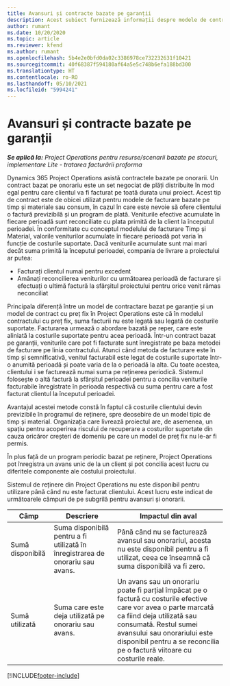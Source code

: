 ```yaml
---
title: Avansuri și contracte bazate pe garanții
description: Acest subiect furnizează informații despre modele de contractare și avansuri pe bază de onorariu în Project Operations.
author: rumant
ms.date: 10/20/2020
ms.topic: article
ms.reviewer: kfend
ms.author: rumant
ms.openlocfilehash: 5b4e2e0bfd0da02c3386978ce732232631f10421
ms.sourcegitcommit: 40f68387f594180af64a5e5c748b6efa188bd300
ms.translationtype: HT
ms.contentlocale: ro-RO
ms.lasthandoff: 05/10/2021
ms.locfileid: "5994241"
---
```

# <a name="advances-and-retainer-based-contracts"></a>Avansuri și contracte bazate pe garanții


_**Se aplică la:** Project Operations pentru resurse/scenarii bazate pe stocuri, implementare Lite - tratarea facturării proforma_

Dynamics 365 Project Operations asistă contractele bazate pe onorarii. Un contract bazat pe onorariu este un set negociat de plăți distribuite în mod egal pentru care clientul va fi facturat pe toată durata unui proiect. Acest tip de contract este de obicei utilizat pentru modele de facturare bazate pe timp și materiale sau consum, în cazul în care este nevoie să ofere clientului o factură previzibilă și un program de plată. Veniturile efective acumulate în fiecare perioadă sunt reconciliate cu plata primită de la client la începutul perioadei. În conformitate cu conceptul modelului de facturare Timp și Material, valorile veniturilor acumulate în fiecare perioadă pot varia în funcție de costurile suportate. Dacă veniturile acumulate sunt mai mari decât suma primită la începutul perioadei, compania de livrare a proiectului ar putea:

- Facturați clientul numai pentru excedent 
- Amânați reconcilierea veniturilor cu următoarea perioadă de facturare și efectuați o ultimă factură la sfârșitul proiectului pentru orice venit rămas neconciliat

Principala diferență între un model de contractare bazat pe garanție și un model de contract cu preț fix în Project Operations este că în modelul contractului cu preț fix, suma facturii nu este legată sau legată de costurile suportate. Facturarea urmează o abordare bazată pe reper, care este aliniată la costurile suportate pentru acea perioadă. Într-un contract bazat pe garanții, veniturile care pot fi facturate sunt înregistrate pe baza metodei de facturare pe linia contractului. Atunci când metoda de facturare este în timp și semnificativă, venitul facturabil este legat de costurile suportate într-o anumită perioadă și poate varia de la o perioadă la alta. Cu toate acestea, clientului i se facturează numai suma pe reținerea periodică. Sistemul folosește o altă factură la sfârșitul perioadei pentru a concilia veniturile facturabile înregistrate în perioada respectivă cu suma pentru care a fost facturat clientul la începutul perioadei.

Avantajul acestei metode constă în faptul că costurile clientului devin previzibile în programul de reținere, spre deosebire de un model tipic de timp și material. Organizația care livrează proiectul are, de asemenea, un spațiu pentru acoperirea riscului de recuperare a costurilor suportate din cauza oricăror creșteri de domeniu pe care un model de preț fix nu le-ar fi permis.

În plus față de un program periodic bazat pe reținere, Project Operations pot înregistra un avans unic de la un client și pot concilia acest lucru cu diferitele componente ale costului proiectului.

Sistemul de reținere din Project Operations nu este disponibil pentru utilizare până când nu este facturat clientului. Acest lucru este indicat de următoarele câmpuri de pe subgrilă pentru avansuri și onorarii.

| Câmp | Descriere | Impactul din aval |
| --- | --- | --- |
| Sumă disponibilă | Suma disponibilă pentru a fi utilizată în înregistrarea de onorariu sau avans. | Până când nu se facturează avansul sau onorariul, acesta nu este disponibil pentru a fi utilizat, ceea ce înseamnă că suma disponibilă va fi zero. |
| Sumă utilizată | Suma care este deja utilizată pe onorariu sau avans. | Un avans sau un onorariu poate fi parțial împăcat pe o factură cu costurile efective care vor avea o parte marcată ca fiind deja utilizată sau consumată. Restul sumei avansului sau onorariului este disponibil pentru a se reconcilia pe o factură viitoare cu costurile reale. |


[!INCLUDE[footer-include](../../includes/footer-banner.md)]